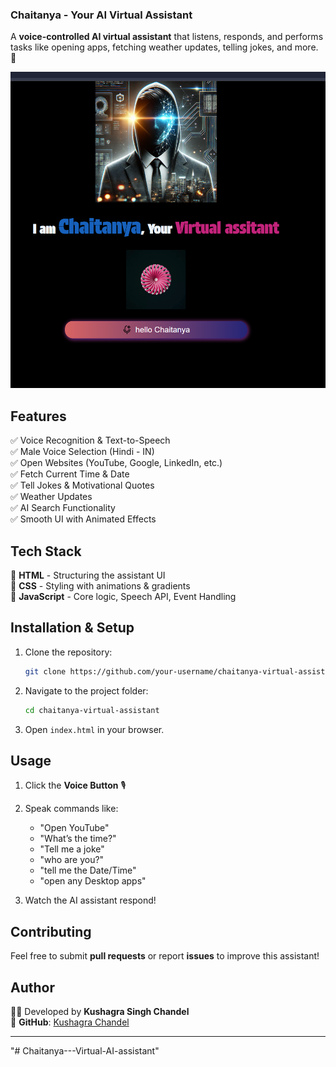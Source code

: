 
### **Chaitanya - Your AI Virtual Assistant**  
A **voice-controlled AI virtual assistant** that listens, responds, and performs tasks like opening apps, fetching weather updates, telling jokes, and more. 🚀  

![Screenshot](Screenshot.png)


## **Features**  
✅ Voice Recognition & Text-to-Speech  
✅ Male Voice Selection (Hindi - IN)  
✅ Open Websites (YouTube, Google, LinkedIn, etc.)  
✅ Fetch Current Time & Date  
✅ Tell Jokes & Motivational Quotes  
✅ Weather Updates  
✅ AI Search Functionality  
✅ Smooth UI with Animated Effects  


## **Tech Stack**  
🔹 **HTML** - Structuring the assistant UI  
🔹 **CSS** - Styling with animations & gradients  
🔹 **JavaScript** - Core logic, Speech API, Event Handling  

## **Installation & Setup**  
1. Clone the repository:  
   ```sh
   git clone https://github.com/your-username/chaitanya-virtual-assistant.git
   ```
2. Navigate to the project folder:  
   ```sh
   cd chaitanya-virtual-assistant
   ```
3. Open `index.html` in your browser.  

## **Usage**  
1. Click the **Voice Button** 🎙️  
2. Speak commands like:  
   - "Open YouTube"  
   - "What’s the time?"  
   - "Tell me a joke"
   - "who are you?"
   - "tell me the Date/Time"
   - "open any Desktop apps"

3. Watch the AI assistant respond! 

## **Contributing**  
Feel free to submit **pull requests** or report **issues** to improve this assistant!  

## **Author**  
👨‍💻 Developed by **Kushagra Singh Chandel**  
📌 **GitHub**: [Kushagra Chandel](https://github.com/Kushagra-Chandel)  

---
"# Chaitanya---Virtual-AI-assistant" 
